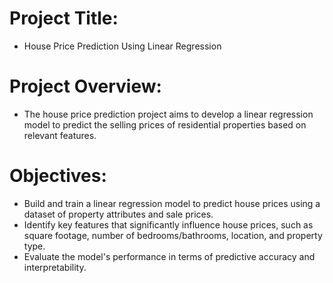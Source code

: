 
# Project Title: 
* House Price Prediction Using Linear Regression

# Project Overview:
* The house price prediction project aims to develop a linear regression model to predict the selling prices of residential properties based on relevant features.

# Objectives:

* Build and train a linear regression model to predict house prices using a dataset of property attributes and sale prices.
* Identify key features that significantly influence house prices, such as square footage, number of bedrooms/bathrooms, location, and property type.
* Evaluate the model's performance in terms of predictive accuracy and interpretability.
